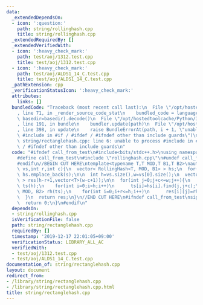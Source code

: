 ```yaml
---
data:
  _extendedDependsOn:
  - icon: ':question:'
    path: string/rollinghash.cpp
    title: string/rollinghash.cpp
  _extendedRequiredBy: []
  _extendedVerifiedWith:
  - icon: ':heavy_check_mark:'
    path: test/aoj/1312.test.cpp
    title: test/aoj/1312.test.cpp
  - icon: ':heavy_check_mark:'
    path: test/aoj/ALDS1_14_C.test.cpp
    title: test/aoj/ALDS1_14_C.test.cpp
  _pathExtension: cpp
  _verificationStatusIcon: ':heavy_check_mark:'
  attributes:
    links: []
  bundledCode: "Traceback (most recent call last):\n  File \"/opt/hostedtoolcache/Python/3.9.0/x64/lib/python3.9/site-packages/onlinejudge_verify/documentation/build.py\"\
    , line 71, in _render_source_code_stat\n    bundled_code = language.bundle(stat.path,\
    \ basedir=basedir).decode()\n  File \"/opt/hostedtoolcache/Python/3.9.0/x64/lib/python3.9/site-packages/onlinejudge_verify/languages/cplusplus.py\"\
    , line 191, in bundle\n    bundler.update(path)\n  File \"/opt/hostedtoolcache/Python/3.9.0/x64/lib/python3.9/site-packages/onlinejudge_verify/languages/cplusplus_bundle.py\"\
    , line 398, in update\n    raise BundleErrorAt(path, i + 1, \"unable to process\
    \ #include in #if / #ifdef / #ifndef other than include guards\")\nonlinejudge_verify.languages.cplusplus_bundle.BundleErrorAt:\
    \ string/rectanglehash.cpp: line 6: unable to process #include in #if / #ifdef\
    \ / #ifndef other than include guards\n"
  code: "#ifndef call_from_test\n#include<bits/stdc++.h>\nusing namespace std;\n\n\
    #define call_from_test\n#include \"rollinghash.cpp\"\n#undef call_from_test\n\n\
    #endif\n//BEGIN CUT HERE\ntemplate<typename T,T MOD,T B1,T B2>\nauto rectangle_hash(vector<string>\
    \ vs,int r,int c){\n  vector< RollingHash<T, MOD, B1> > hs;\n  for(string s:vs)\
    \ hs.emplace_back(s);\n\n  int h=vs.size(),w=vs[0].size();\n  vector< vector<T>\
    \ > res(h-r+1,vector<T>(w-c+1));\n\n  for(int j=0;j+c<=w;j++){\n    vector<T>\
    \ ts(h);\n    for(int i=0;i<h;i++)\n      ts[i]=hs[i].find(j,j+c);\n\n    RollingHash<T,\
    \ MOD, B2> rh(ts);\n    for(int i=0;i+r<=h;i++)\n      res[i][j]=rh.find(i,i+r);\n\
    \  }\n  return res;\n}\n//END CUT HERE\n#ifndef call_from_test\nsigned main(){\n\
    \  return 0;\n}\n#endif\n"
  dependsOn:
  - string/rollinghash.cpp
  isVerificationFile: false
  path: string/rectanglehash.cpp
  requiredBy: []
  timestamp: '2019-12-17 22:01:05+09:00'
  verificationStatus: LIBRARY_ALL_AC
  verifiedWith:
  - test/aoj/1312.test.cpp
  - test/aoj/ALDS1_14_C.test.cpp
documentation_of: string/rectanglehash.cpp
layout: document
redirect_from:
- /library/string/rectanglehash.cpp
- /library/string/rectanglehash.cpp.html
title: string/rectanglehash.cpp
---
```


